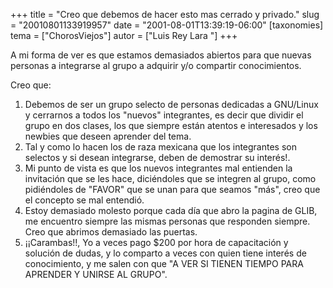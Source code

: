 +++
title = "Creo que debemos de hacer esto mas cerrado y privado."
slug = "20010801133919957"
date = "2001-08-01T13:39:19-06:00"
[taxonomies]
tema = ["ChorosViejos"]
autor = ["Luis Rey Lara "]
+++

A mi forma de ver es que estamos demasiados abiertos para que nuevas
personas a integrarse al grupo a adquirir y/o compartir conocimientos.

Creo que:

<!-- more -->

1. Debemos de ser un grupo selecto de personas dedicadas a GNU/Linux y
   cerrarnos a todos los "nuevos" integrantes, es decir que dividir el
   grupo en dos clases, los que siempre están atentos e interesados y
   los newbies que deseen aprender del tema.
2. Tal y como lo hacen los de raza mexicana que los integrantes son
   selectos y si desean integrarse, deben de demostrar su interés!.
3. Mi punto de vista es que los nuevos integrantes mal entienden la
   invitación que se les hace, diciéndoles que se integren al grupo,
   como pidiéndoles de "FAVOR" que se unan para que seamos "más", creo
   que el concepto se mal entendió.
4. Estoy demasiado molesto porque cada día que abro la pagina de GLIB,
   me encuentro siempre las mismas personas que responden siempre. Creo
   que abrimos demasiado las puertas.
5. ¡¡Carambas!!, Yo a veces pago $200 por hora de capacitación y
   solución de dudas, y lo comparto a veces con quien tiene interés de
   conocimiento, y me salen con que "A VER SI TIENEN TIEMPO PARA
   APRENDER Y UNIRSE AL GRUPO".
